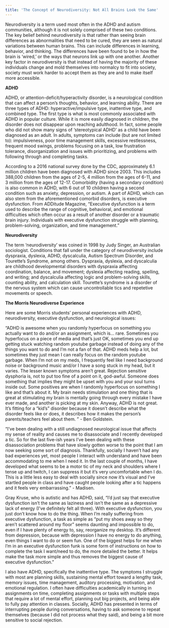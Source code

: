 ```yaml
---
title: 'The Concept of Neurodiversity: Not All Brains Look the Same'
---
```


Neurodiversity is a term used most often in the ADHD and autism communities, although it is not solely comprised of these two conditions. The key belief behind neurodiversity is that rather than seeing brain differences as abnormalities that need to be cured, they are seen as natural variations between human brains. This can include differences in learning, behavior, and thinking. The differences have been found to be in how the brain is ‘wired,’ or the ways that neurons link up with one another. Another key factor in neurodiversity is that instead of having the majority of these individuals change and mold themselves into normalcy to fit into society, society must work harder to accept them as they are and to make itself more accessible.

**ADHD**

ADHD, or attention-deficit/hyperactivity disorder, is a neurological condition that can affect a person’s thoughts, behavior, and learning ability. There are three types of ADHD: hyperactive/impulsive type, inattentive type, and combined type. The first type is what is most commonly associated with ADHD in popular culture. While it is more easily diagnosed in children, the disorder does not disappear upon reaching adulthood. In fact, some people who did not show many signs of ‘stereotypical  ADHD’ as a child have been diagnosed as an adult. In adults, symptoms can include (but are not limited to): impulsiveness, poor time management skills, excessive restlessness, frequent mood swings, problems focusing on a task, low frustration tolerance, disorganization and issues with prioritizing, and problems with following through and completing tasks.

According to a 2016 national survey done by the CDC, approximately 6.1 million children have been diagnosed with ADHD since 2003. This includes 388,000 children from the ages of 2-5, 4 million from the ages of 6-11, and 3 million from the ages of 12-17. Comorbidity (having a secondary condition) is also common in ADHD, with 6 out of 10 children having a second condition such as anxiety, depression, or autism. A part of ADHD, which can also stem from the aforementioned comorbid disorders, is executive dysfunction. From ADDitude Magazine, “Executive dysfunction is a term used to describe the range of cognitive, behavioral, and emotional difficulties which often occur as a result of another disorder or a traumatic brain injury. Individuals with executive dysfunction struggle with planning, problem-solving, organization, and time management.”

**Neurodiversity**

The term ‘neurodiversity’ was coined in 1998 by Judy Singer, an Australian sociologist. Conditions that fall under the category of neurodiversity include dyspraxia, dyslexia, ADHD, dyscalculia, Autism Spectrum Disorder, and Tourette’s Syndrome, among others. Dyspraxia, dyslexia, and dyscalculia are childhood developmental disorders with dyspraxia affecting coordination, balance, and movement; dyslexia affecting reading, spelling, and writing; and dyscalculia affecting logic and problem-solving skills, counting ability, and calculation skill. Tourette’s syndrome is a disorder of the nervous system which can cause uncontrollable tics and repetetive movements or speech.

**The Morris Neurodiverse Experience**

Here are some Morris students’ personal experiences with ADHD, neurodiversity, executive dysfunction, and neurological issues:

“ADHD is awesome when you randomly hyperfocus on something you actually want to do and/or an assignment, which is... rare. Sometimes you hyperfocus on a piece of media and that’s just OK, sometimes you end up getting stuck watching random youtube garbage instead of doing any of the things you want to do and I’m not a fan of that. ADHD meds help a lot, but sometimes they just mean I can really focus on the random youtube garbage. When I’m not on my meds, I frequently feel 
like I need background noise or background music and/or I have a song stuck in my head, but it varies. The lesser known symptoms aren’t great. Rejection sensitive dysphoria is, not to put too fine of a point on it, god-awful. Someone does something that implies they might be upset with you and your soul turns inside out. Some positives are when I randomly hyperfocus on something I like and that’s about it. My brain needs stimulation and one thing that is great at stimulating my brain is mentally going through every mistake I have ever made, and another is picking at my skin. Anyway, ADHD is not great. It’s fitting for a “kid’s” disorder because it doesn’t describe what the disorder feels like or does, it describes how it makes the person’s parents/teachers feel about them. ” - Ben Goldstein.

“I’ve been dealing with a still undiagnosed neurological issue that affects my sense of reality and causes me to disassociate and I recently developed a tic. So for the last five-ish years I’ve been dealing with these disassociation problems that have slowly gotten worse to the point that I am now seeking some sort of diagnosis. Thankfully, socially I haven’t had any bad experiences yet, most people I interact with understand and have been accommodating to me when I need it. In the last couple of months, I have developed what seems to be a motor tic of my neck and shoulders where I tense up and twitch, I can suppress it but it’s very uncomfortable when I do. This is a little less easy to deal with socially since now it’s visual and I’ve startled people in class and have caught people looking after a tic happens and it feels very embarrassing.” - Madisen.

Gray Kruse, who is autistic and has ADHD, said, “I’d just say that executive dysfunction isn’t the same as laziness and isn’t the same as a depressive lack of energy (I’ve definitely felt all three). With executive dysfunction, you just don’t know how to do the thing. When I’m really suffering from executive dysfunction, a task as simple as “put my shoes away so they aren’t scattered around my floor” seems daunting and impossible to do, even if I have plenty of energy to, say, reorganize my desktop. It’s different from depression, because with depression I have no energy to do anything, even things I want to do or seem fun. One of the biggest helps for me when I’m in an executive dysfunction funk is some form of instructions on how to complete the task I want/need to do, the more detailed the better. It helps make the task more simple and thus removes the biggest cause of executive dysfunction.”

I also have ADHD, specifically the inattentive type. The symptoms I struggle with most are planning skills, sustaining mental effort toward a lengthy task, memory issues, time management, auditory processing, motivation, and emotional regulation. I often have difficulties academically in turning in assignments on time, completing assignments or tasks with multiple steps that require a lot of mental effort, planning out big projects, and being able to fully pay attention in classes. Socially, ADHD has presented in terms of interrupting people during conversations, having to ask someone to repeat themselves (because I did not process what they said), and being a bit more sensitive to social rejection.